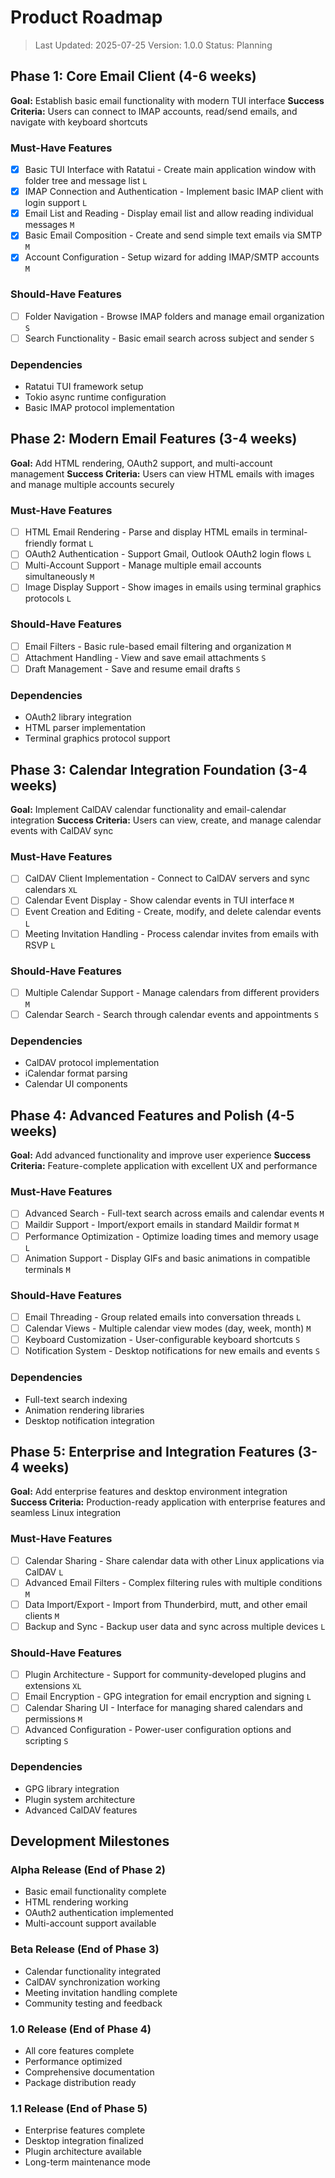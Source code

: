 # Product Roadmap

> Last Updated: 2025-07-25
> Version: 1.0.0
> Status: Planning

## Phase 1: Core Email Client (4-6 weeks)

**Goal:** Establish basic email functionality with modern TUI interface
**Success Criteria:** Users can connect to IMAP accounts, read/send emails, and navigate with keyboard shortcuts

### Must-Have Features

- [x] Basic TUI Interface with Ratatui - Create main application window with folder tree and message list `L`
- [x] IMAP Connection and Authentication - Implement basic IMAP client with login support `L`
- [x] Email List and Reading - Display email list and allow reading individual messages `M`
- [x] Basic Email Composition - Create and send simple text emails via SMTP `M`
- [x] Account Configuration - Setup wizard for adding IMAP/SMTP accounts `M`

### Should-Have Features

- [ ] Folder Navigation - Browse IMAP folders and manage email organization `S`
- [ ] Search Functionality - Basic email search across subject and sender `S`

### Dependencies

- Ratatui TUI framework setup
- Tokio async runtime configuration
- Basic IMAP protocol implementation

## Phase 2: Modern Email Features (3-4 weeks)

**Goal:** Add HTML rendering, OAuth2 support, and multi-account management
**Success Criteria:** Users can view HTML emails with images and manage multiple accounts securely

### Must-Have Features

- [ ] HTML Email Rendering - Parse and display HTML emails in terminal-friendly format `L`
- [ ] OAuth2 Authentication - Support Gmail, Outlook OAuth2 login flows `L`
- [ ] Multi-Account Support - Manage multiple email accounts simultaneously `M`
- [ ] Image Display Support - Show images in emails using terminal graphics protocols `L`

### Should-Have Features

- [ ] Email Filters - Basic rule-based email filtering and organization `M`
- [ ] Attachment Handling - View and save email attachments `S`
- [ ] Draft Management - Save and resume email drafts `S`

### Dependencies

- OAuth2 library integration
- HTML parser implementation
- Terminal graphics protocol support

## Phase 3: Calendar Integration Foundation (3-4 weeks)

**Goal:** Implement CalDAV calendar functionality and email-calendar integration
**Success Criteria:** Users can view, create, and manage calendar events with CalDAV sync

### Must-Have Features

- [ ] CalDAV Client Implementation - Connect to CalDAV servers and sync calendars `XL`
- [ ] Calendar Event Display - Show calendar events in TUI interface `M`
- [ ] Event Creation and Editing - Create, modify, and delete calendar events `L`
- [ ] Meeting Invitation Handling - Process calendar invites from emails with RSVP `L`

### Should-Have Features

- [ ] Multiple Calendar Support - Manage calendars from different providers `M`
- [ ] Calendar Search - Search through calendar events and appointments `S`

### Dependencies

- CalDAV protocol implementation
- iCalendar format parsing
- Calendar UI components

## Phase 4: Advanced Features and Polish (4-5 weeks)

**Goal:** Add advanced functionality and improve user experience
**Success Criteria:** Feature-complete application with excellent UX and performance

### Must-Have Features

- [ ] Advanced Search - Full-text search across emails and calendar events `M`
- [ ] Maildir Support - Import/export emails in standard Maildir format `M`
- [ ] Performance Optimization - Optimize loading times and memory usage `L`
- [ ] Animation Support - Display GIFs and basic animations in compatible terminals `M`

### Should-Have Features

- [ ] Email Threading - Group related emails into conversation threads `L`
- [ ] Calendar Views - Multiple calendar view modes (day, week, month) `M`
- [ ] Keyboard Customization - User-configurable keyboard shortcuts `S`
- [ ] Notification System - Desktop notifications for new emails and events `S`

### Dependencies

- Full-text search indexing
- Animation rendering libraries
- Desktop notification integration

## Phase 5: Enterprise and Integration Features (3-4 weeks)

**Goal:** Add enterprise features and desktop environment integration
**Success Criteria:** Production-ready application with enterprise features and seamless Linux integration

### Must-Have Features

- [ ] Calendar Sharing - Share calendar data with other Linux applications via CalDAV `L`
- [ ] Advanced Email Filters - Complex filtering rules with multiple conditions `M`
- [ ] Data Import/Export - Import from Thunderbird, mutt, and other email clients `M`
- [ ] Backup and Sync - Backup user data and sync across multiple devices `L`

### Should-Have Features

- [ ] Plugin Architecture - Support for community-developed plugins and extensions `XL`
- [ ] Email Encryption - GPG integration for email encryption and signing `L`
- [ ] Calendar Sharing UI - Interface for managing shared calendars and permissions `M`
- [ ] Advanced Configuration - Power-user configuration options and scripting `S`

### Dependencies

- GPG library integration  
- Plugin system architecture
- Advanced CalDAV features

## Development Milestones

### Alpha Release (End of Phase 2)
- Basic email functionality complete
- HTML rendering working
- OAuth2 authentication implemented
- Multi-account support available

### Beta Release (End of Phase 3)
- Calendar functionality integrated
- CalDAV synchronization working
- Meeting invitation handling complete
- Community testing and feedback

### 1.0 Release (End of Phase 4)
- All core features complete
- Performance optimized
- Comprehensive documentation
- Package distribution ready

### 1.1 Release (End of Phase 5)
- Enterprise features complete
- Desktop integration finalized
- Plugin architecture available
- Long-term maintenance mode